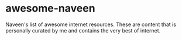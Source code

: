 # awesome-naveen
Naveen's list of awesome internet resources. These are content that is personally curated by me and contains the very best of internet.
